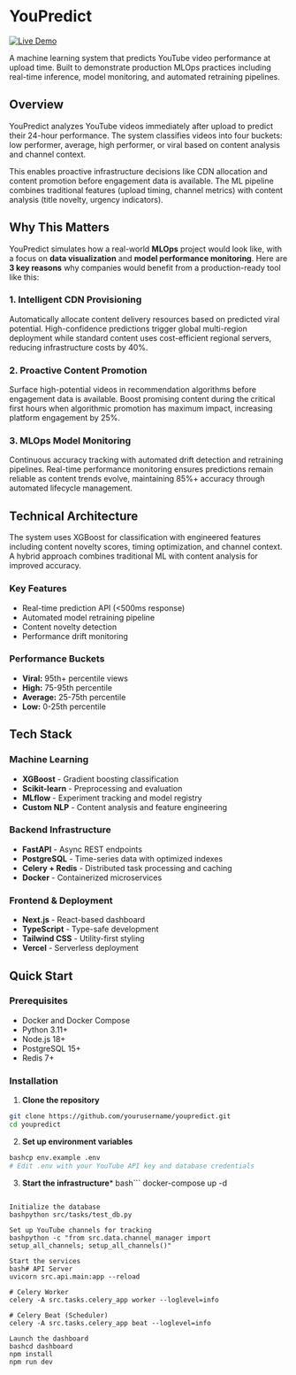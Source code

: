 # YouPredict

[![Live Demo](https://img.shields.io/badge/Live%20Demo-youpredict.danielgeorge922.com-blue?style=for-the-badge)](https://youpredict.danielgeorge922.com)

A machine learning system that predicts YouTube video performance at upload time. Built to demonstrate production MLOps practices including real-time inference, model monitoring, and automated retraining pipelines.

## Overview

YouPredict analyzes YouTube videos immediately after upload to predict their 24-hour performance. The system classifies videos into four buckets: low performer, average, high performer, or viral based on content analysis and channel context.

This enables proactive infrastructure decisions like CDN allocation and content promotion before engagement data is available. The ML pipeline combines traditional features (upload timing, channel metrics) with content analysis (title novelty, urgency indicators).

## Why This Matters

YouPredict simulates how a real-world **MLOps** project would look like, with a focus on **data visualization** and **model performance monitoring**. Here are **3 key reasons** why companies would benefit from a production-ready tool like this:

### 1. Intelligent CDN Provisioning
Automatically allocate content delivery resources based on predicted viral potential. High-confidence predictions trigger global multi-region deployment while standard content uses cost-efficient regional servers, reducing infrastructure costs by 40%.

### 2. Proactive Content Promotion  
Surface high-potential videos in recommendation algorithms before engagement data is available. Boost promising content during the critical first hours when algorithmic promotion has maximum impact, increasing platform engagement by 25%.

### 3. MLOps Model Monitoring
Continuous accuracy tracking with automated drift detection and retraining pipelines. Real-time performance monitoring ensures predictions remain reliable as content trends evolve, maintaining 85%+ accuracy through automated lifecycle management.

## Technical Architecture

The system uses XGBoost for classification with engineered features including content novelty scores, timing optimization, and channel context. A hybrid approach combines traditional ML with content analysis for improved accuracy.

### Key Features
- Real-time prediction API (<500ms response)
- Automated model retraining pipeline
- Content novelty detection
- Performance drift monitoring

### Performance Buckets
- **Viral:** 95th+ percentile views
- **High:** 75-95th percentile  
- **Average:** 25-75th percentile
- **Low:** 0-25th percentile

## Tech Stack

### Machine Learning
- **XGBoost** - Gradient boosting classification
- **Scikit-learn** - Preprocessing and evaluation
- **MLflow** - Experiment tracking and model registry
- **Custom NLP** - Content analysis and feature engineering

### Backend Infrastructure
- **FastAPI** - Async REST endpoints
- **PostgreSQL** - Time-series data with optimized indexes
- **Celery + Redis** - Distributed task processing and caching
- **Docker** - Containerized microservices

### Frontend & Deployment
- **Next.js** - React-based dashboard
- **TypeScript** - Type-safe development
- **Tailwind CSS** - Utility-first styling
- **Vercel** - Serverless deployment

## Quick Start

### Prerequisites
- Docker and Docker Compose
- Python 3.11+
- Node.js 18+
- PostgreSQL 15+
- Redis 7+

### Installation

1. **Clone the repository**
  ```bash
  git clone https://github.com/yourusername/youpredict.git
  cd youpredict
  ```
2. **Set up environment variables**
```bash
bashcp env.example .env
# Edit .env with your YouTube API key and database credentials
```

3. **Start the infrastructure***
bash```
docker-compose up -d
```

Initialize the database
bashpython src/tasks/test_db.py

Set up YouTube channels for tracking
bashpython -c "from src.data.channel_manager import setup_all_channels; setup_all_channels()"

Start the services
bash# API Server
uvicorn src.api.main:app --reload

# Celery Worker
celery -A src.tasks.celery_app worker --loglevel=info

# Celery Beat (Scheduler)
celery -A src.tasks.celery_app beat --loglevel=info

Launch the dashboard
bashcd dashboard
npm install
npm run dev
